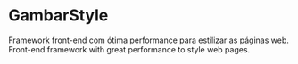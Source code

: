 # GambarStyle
Framework front-end com ótima performance para estilizar as páginas web. Front-end framework with great performance to style web pages.
